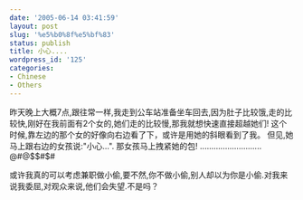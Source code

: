 ```yaml
---
date: '2005-06-14 03:41:59'
layout: post
slug: '%e5%b0%8f%e5%bf%83'
status: publish
title: 小心....
wordpress_id: '125'
categories:
- Chinese
- Others
---
```




昨天晚上大概7点,跟往常一样,我走到公车站准备坐车回去,因为肚子比较饿,走的比较快,刚好在我前面有2个女的,她们走的比较慢,那我就想快速直接超越她们!
这个时候,靠左边的那个女的好像向右边看了下，或许是用她的斜眼看到了我。
但见,她马上跟右边的女孩说:"小心...".
那女孩马上拽紧她的包!
...........................
@#@$$#$#

或许我真的可以考虑兼职做小偷,要不然,你不做小偷,别人却以为你是小偷.对我来说我委屈,对观众来说,他们会失望.不是吗？


